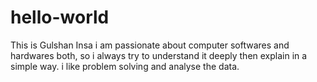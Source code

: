 # hello-world
This is Gulshan Insa
i am passionate about computer softwares and hardwares both, so i always try to understand it deeply then explain in a simple way.
i like problem solving and analyse the data.

